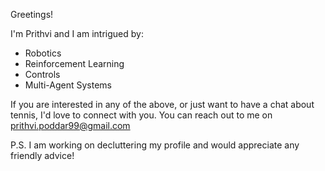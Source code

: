 Greetings!

I'm Prithvi and I am intrigued by:
- Robotics
- Reinforcement Learning
- Controls
- Multi-Agent Systems

If you are interested in any of the above, or just want to have a chat about tennis, I'd love to connect with you. You can reach out to me on [prithvi.poddar99@gmail.com](mailto:prithvi.poddar99@gmail.com)

P.S. I am working on decluttering my profile and would appreciate any friendly advice!
<!---
prithvi-poddar/prithvi-poddar is a ✨ special ✨ repository because its `README.md` (this file) appears on your GitHub profile.
You can click the Preview link to take a look at your changes.
--->
